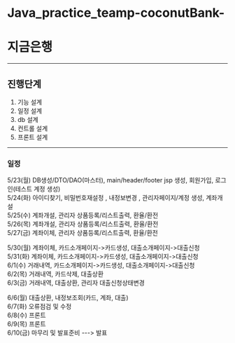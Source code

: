 # Java_practice_teamp-coconutBank-
# 지금은행
----------
  
## 진행단계  
1. 기능 설계  
2. 일정 설계  
3. db 설계  
4. 컨트롤 설계  
5. 프론트 설계  
  
----------
### 일정

5/23(월) DB생성/DTO/DAO(마스터), main/header/footer jsp 생성, 회원가입, 로그인(테스트 계정 생성)  
5/24(화) 아이디찾기, 비밀번호재설정 , 내정보변경 , 관리자페이지/계정 생성, 계좌개설  
5/25(수) 계좌개설, 관리자 상품등록/리스트출력, 환율/환전   
5/26(목) 계좌개설, 관리자 상품등록/리스트출력, 환율/환전   
5/27(금) 계좌이체, 관리자 상품등록/리스트출력, 환율/환전   
  
  
5/30(월) 계좌이체, 카드소개페이지->카드생성, 대출소개페이지->대출신청  
5/31(화) 계좌이체, 카드소개페이지->카드생성, 대출소개페이지->대출신청  
6/1(수)  거래내역, 카드소개페이지->카드생성, 대출소개페이지->대출신청  
6/2(목)  거래내역, 카드삭제, 대출상환  
6/3(금)  거래내역, 대출상환,  관리자 대출신청상태변경  

6/6(월)  대출상환, 내정보조회(카드, 계좌, 대출)   
6/7(화) 오류점검 및 수정  
6/8(수) 프론트  
6/9(목) 프론트  
6/10(금) 마무리 및 발표준비 ---> 발표  
